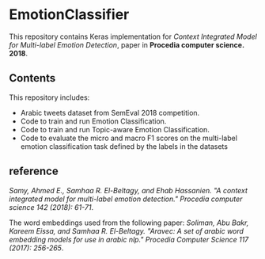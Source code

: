 # EmotionClassifier

This repository contains Keras implementation for _Context Integrated Model for Multi-label Emotion Detection_, paper in **Procedia computer science. 2018**.

## Contents

This repository includes:
* Arabic tweets dataset from SemEval 2018 competition.
* Code to train and run Emotion Classification.
* Code to train and run Topic-aware Emotion Classification.
* Code to evaluate the micro and macro F1 scores on the multi-label emotion classification task defined by the labels in the datasets

## reference
_Samy, Ahmed E., Samhaa R. El-Beltagy, and Ehab Hassanien. "A context integrated model for multi-label emotion detection." Procedia computer science 142 (2018): 61-71_.

The word embeddings used from the following paper:
_Soliman, Abu Bakr, Kareem Eissa, and Samhaa R. El-Beltagy. "Aravec: A set of arabic word embedding models for use in arabic nlp." Procedia Computer Science 117 (2017): 256-265_.
